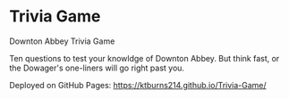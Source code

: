 # Trivia Game

Downton Abbey Trivia Game

Ten questions to test your knowldge of Downton Abbey.  But think fast, or the Dowager's one-liners will go right past you.  

Deployed on GitHub Pages: https://ktburns214.github.io/Trivia-Game/ 
